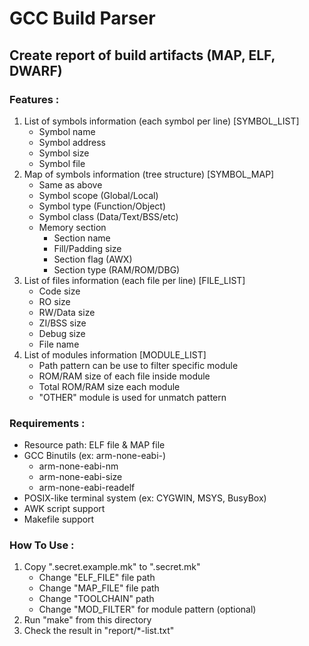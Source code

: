 # GCC Build Parser
## Create report of build artifacts (MAP, ELF, DWARF)

### Features :
1. List of symbols information (each symbol per line) [SYMBOL_LIST]
    - Symbol name
    - Symbol address
    - Symbol size
    - Symbol file
2. Map of symbols information (tree structure) [SYMBOL_MAP]
    - Same as above
    - Symbol scope (Global/Local)
    - Symbol type (Function/Object)
    - Symbol class (Data/Text/BSS/etc)
    - Memory section
        - Section name
        - Fill/Padding size
        - Section flag (AWX)
        - Section type (RAM/ROM/DBG)
3. List of files information (each file per line) [FILE_LIST]
    - Code size
    - RO size
    - RW/Data size
    - ZI/BSS  size
    - Debug size
    - File name
4. List of modules information [MODULE_LIST]
    - Path pattern can be use to filter specific module
    - ROM/RAM size of each file inside module
    - Total ROM/RAM size each module
    - "OTHER" module is used for unmatch pattern

### Requirements :
- Resource path: ELF file & MAP file
- GCC Binutils (ex: arm-none-eabi-)
  - arm-none-eabi-nm
  - arm-none-eabi-size
  - arm-none-eabi-readelf
- POSIX-like terminal system (ex: CYGWIN, MSYS, BusyBox)
- AWK script support
- Makefile support

### How To Use :
1. Copy ".secret.example.mk" to ".secret.mk"
    - Change "ELF_FILE" file path
    - Change "MAP_FILE" file path
    - Change "TOOLCHAIN" path
    - Change "MOD_FILTER" for module pattern (optional)
2. Run "make" from this directory
3. Check the result in "report/*-list.txt"